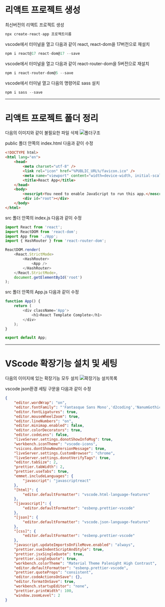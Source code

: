 # 리액트 프로젝트 생성

최신버전의 리액트 프로젝트 생성

```js
npx create-react-app 프로젝트이름
```

vscode에서 터미널을 열고 다음과 같이 react, react-dom을 17버전으로 재설치

```js
npm i react@17 react-dom@17 --save
```

vscode에서 터미널을 열고 다음과 같이 react-router-dom을 5버전으로 재설치

```js
npm i react-router-dom@5 --save
```

vscode에서 터미널 열고 다음의 명령어로 sass 설치

```js
npm i sass --save
```

---

# 리액트 프로젝트 폴더 정리

다음의 이미지와 같이 불필요한 파일 삭제
![폴더구조](https://cafeptthumb-phinf.pstatic.net/MjAyMjA1MDJfMTE2/MDAxNjUxNDc2OTg2OTY0.kegR8AAuOOLZvUQwq3v1KnmjrgTi3f67Es8_R58wxeYg.NT3ze0yKW9Rt00rhG2ENttvRg40I-wY6QIL6COnMe4Eg.PNG/image.png?type=w1600)

public 폴더 안쪽의 index.html 다음과 같이 수정

```html
<!DOCTYPE html>
<html lang="en">
	<head>
		<meta charset="utf-8" />
		<link rel="icon" href="%PUBLIC_URL%/favicon.ico" />
		<meta name="viewport" content="width=device-width, initial-scale=1" />
		<title>React App</title>
	</head>
	<body>
		<noscript>You need to enable JavaScript to run this app.</noscript>
		<div id="root"></div>
	</body>
</html>
```

src 폴더 안쪽의 index.js 다음과 같이 수정

```js
import React from 'react';
import ReactDOM from 'react-dom';
import App from './App';
import { HashRouter } from 'react-router-dom';

ReactDOM.render(
	<React.StrictMode>
		<HashRouter>
			<App />
		</HashRouter>
	</React.StrictMode>,
	document.getElementById('root')
);
```

src 폴더 안쪽의 App.js 다음과 같이 수정

```js
function App() {
	return (
		<div className='App'>
			<h1>React Template Complete</h1>
		</div>
	);
}

export default App;
```

---

# VScode 확장기능 설치 및 세팅

다음의 이미지에 있는 확장기능 모두 설치
![확장기능 설치목록](https://cafeptthumb-phinf.pstatic.net/MjAyMjEyMDlfNSAg/MDAxNjcwNTUzNDU5OTg0.LUOjlx-deQJiRTnj2LcNcEkd2zAMC4AsHS9QA1uu1Hsg.4lBuL44NL8gbh1Ke3WbIkwjX6YQMVHjNzoKQQHfM-4og.PNG/image.png?type=w1600)

vscode json환경 세팅 구문을 다음과 같이 수정

```json
{
	"editor.wordWrap": "on",
	"editor.fontFamily": "'Fantasque Sans Mono','d2coding','NanumGothicCoding','Fira Code'",
	"editor.fontLigatures": true,
	"editor.mouseWheelZoom": true,
	"editor.lineNumbers": "on",
	"editor.minimap.enabled": false,
	"editor.colorDecorators": true,
	"editor.codeLens": false,
	"liveServer.settings.donotShowInfoMsg": true,
	"workbench.iconTheme": "vscode-icons",
	"vsicons.dontShowNewVersionMessage": true,
	"liveServer.settings.CustomBrowser": "chrome",
	"liveServer.settings.donotVerifyTags": true,
	"editor.tabSize": 2,
	"prettier.tabWidth": 2,
	"prettier.useTabs": true,
	"emmet.includeLanguages": {
		"javascript": "javascriptreact"
	},
	"[html]": {
		"editor.defaultFormatter": "vscode.html-language-features"
	},
	"[javascript]": {
		"editor.defaultFormatter": "esbenp.prettier-vscode"
	},
	"[json]": {
		"editor.defaultFormatter": "vscode.json-language-features"
	},
	"[css]": {
		"editor.defaultFormatter": "esbenp.prettier-vscode"
	},
	"javascript.updateImportsOnFileMove.enabled": "always",
	"prettier.vueIndentScriptAndStyle": true,
	"prettier.jsxSingleQuote": true,
	"prettier.singleQuote": true,
	"workbench.colorTheme": "Material Theme Palenight High Contrast",
	"editor.defaultFormatter": "esbenp.prettier-vscode",
	"prettier.quoteProps": "consistent",
	"editor.codeActionsOnSave": {},
	"editor.formatOnSave": true,
	"workbench.startupEditor": "none",
	"prettier.printWidth": 100,
	"window.zoomLevel": 2
}
```
